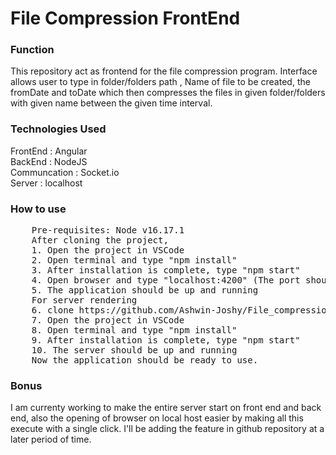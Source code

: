 <h1>File Compression FrontEnd</h1>
<h3>Function</h3>
<p>
  This repository act as frontend for the file compression program.
  Interface allows user to type in folder/folders path , Name of file to be created, the fromDate
  and toDate which then compresses the files in given folder/folders with given 
  name between the given time interval.
</p>
<h3>Technologies Used</h3>
<p>
    FrontEnd : Angular <br>
    BackEnd : NodeJS <br>
    Communcation : Socket.io <br>
    Server : localhost 
</p>
<h3>How to use</h3>
<pre>
    Pre-requisites: Node v16.17.1
    After cloning the project,
    1. Open the project in VSCode
    2. Open terminal and type "npm install"
    3. After installation is complete, type "npm start"
    4. Open browser and type "localhost:4200" (The port shouldn't be used by any other processes)
    5. The application should be up and running
    For server rendering
    6. clone https://github.com/Ashwin-Joshy/File_compression_Backend
    7. Open the project in VSCode
    8. Open terminal and type "npm install"
    9. After installation is complete, type "npm start"
    10. The server should be up and running
    Now the application should be ready to use.   
</pre>
<h3>Bonus</h3>
<p>
    I am currenty working to make the entire server start on front end and back end, also the opening of browser on local host easier
    by making all this execute with a single click. I'll be adding the feature in github repository at a later period of time. 
</p>
